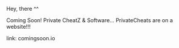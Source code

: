 Hey, there ^^

Coming Soon! Private CheatZ & Software...
PrivateCheats are on a website!!!


link: comingsoon.io
